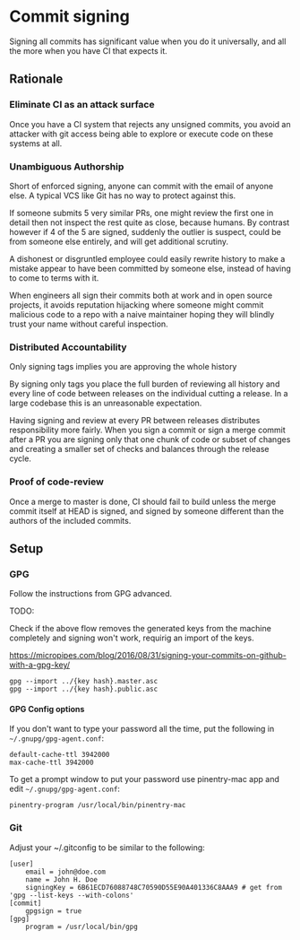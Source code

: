 # Commit signing

Signing all commits has significant value when you do it universally, and
all the more when you have CI that expects it.

## Rationale

### Eliminate CI as an attack surface

Once you have a CI system that rejects any unsigned commits, you avoid an
attacker with git access being able to explore or execute code on these systems
at all.

### Unambiguous Authorship

Short of enforced signing, anyone can commit with the email of anyone else. A 
typical VCS like Git has no way to protect against this.
 
If someone submits 5 very similar PRs, one might review the first one in detail
then not inspect the rest quite as close, because humans. By contrast however
if 4 of the 5 are signed, suddenly the outlier is suspect, could be from
someone else entirely, and will get additional scrutiny.

A dishonest or disgruntled employee could easily rewrite history to make a
mistake appear to have been committed by someone else, instead of having to
come to terms with it.

When engineers all sign their commits both at work and in open source projects,
it avoids reputation hijacking where someone might commit malicious code to
a repo with a naive maintainer hoping they will blindly trust your name without
careful inspection.

### Distributed Accountability

Only signing tags implies you are approving the whole history

By signing only tags you place the full burden of reviewing all history and
every line of code between releases on the individual cutting a release. In a
large codebase this is an unreasonable expectation.

Having signing and review at every PR between releases distributes
responsibility more fairly. When you sign a commit or sign a merge commit after
a PR you are signing only that one chunk of code or subset of changes and
creating a smaller set of checks and balances through the release cycle.

### Proof of code-review

Once a merge to master is done, CI should fail to build unless the merge commit
itself at HEAD is signed, and signed by someone different than the authors of
the included commits.

## Setup

### GPG

Follow the instructions from GPG advanced.

TODO:

Check if the above flow removes the generated keys from the machine completely and signing won't work, requirig an import of the keys.

https://micropipes.com/blog/2016/08/31/signing-your-commits-on-github-with-a-gpg-key/

```
gpg --import ../{key hash}.master.asc
gpg --import ../{key hash}.public.asc
```

#### GPG Config options

If you don't want to type your password all the time, put the following in `~/.gnupg/gpg-agent.conf`:

```
default-cache-ttl 3942000
max-cache-ttl 3942000
```

To get a prompt window to put your password use pinentry-mac app and edit `~/.gnupg/gpg-agent.conf`:

```
pinentry-program /usr/local/bin/pinentry-mac
```

### Git

Adjust your ~/.gitconfig to be similar to the following:

```
[user]
    email = john@doe.com
    name = John H. Doe
    signingKey = 6B61ECD76088748C70590D55E90A401336C8AAA9 # get from 'gpg --list-keys --with-colons'
[commit]
    gpgsign = true
[gpg]
    program = /usr/local/bin/gpg
```
